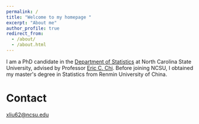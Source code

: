 ```yaml
---
permalink: /
title: "Welcome to my homepage "
excerpt: "About me"
author_profile: true
redirect_from: 
  - /about/
  - /about.html
---
```

I am a PhD candidate in the [Department of Statistics](https://statistics.sciences.ncsu.edu/) at North Carolina State University, advised by Professor [Eric C. Chi](http://www.ericchi.com/). Before joining NCSU, I obtained my master's degree in Statistics from Renmin University of China.

Contact
======
xliu62@ncsu.edu




